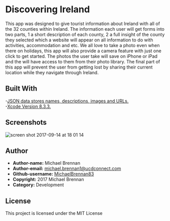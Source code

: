 # Discovering Ireland

This app was designed to give tourist information about Ireland with all of the 32 counties within Ireland. The information each user will get forms into two parts, 1 a short description of each county, 2 a full insight of the county they selected which a website will appear on all information to do with activities, accommodation and etc.
We all love to take a photo even when there on holidays, this app will also provide a camera feature with just one click to get started. The photos the user take will save on iPhone or iPad and the will have access to them from their photo library.
The final part of this app will prevent the user from getting lost by sharing their current location while they navigate through Ireland.

## Built With
-[JSON data stores names, descriptions, images and URLs.](http://demo2167950.mockable.io/introducingIreland)<br />
-[Xcode Version 8.3.3.](https://itunes.apple.com/us/app/xcode/id497799835?ls=1&mt=12)

## Screenshots

![screen shot 2017-09-14 at 18 01 14](https://user-images.githubusercontent.com/23315228/30443163-82fd9a50-9976-11e7-8383-8607c7293aa4.png)

## Author

* **Author-name:** Michael Brennan
* **Author-email:** michael.brennan1@ucdconnect.com
* **Github-username:** [MichaelBrennan83](https://github.com/MichaelBrennan83)
* **Copyright:** 2017 Michael Brennan
* **Category:** Development

## License

This project is licensed under the MIT License 
